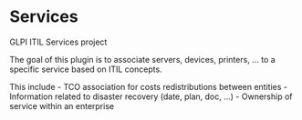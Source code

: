 # Services
GLPI ITIL Services project

The goal of this plugin is to associate servers, devices, printers, ... to a specific service based on ITIL concepts.  

This include 
	- TCO association for costs redistributions between entities
	- Information related to disaster recovery (date, plan, doc, ...)
	- Ownership of service within an enterprise